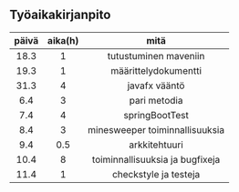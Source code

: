<h2>Työaikakirjanpito</h2>

| päivä | aika(h) | mitä |
| :---: |:---:    | :---:|
| 18.3   | 1     | tutustuminen maveniin    |
| 19.3 | 1 | määrittelydokumentti |
| 31.3 | 4 | javafx vääntö |
| 6.4 | 3 | pari metodia |
| 7.4 | 4 | springBootTest |
| 8.4 | 3 | minesweeper toiminnallisuuksia |
| 9.4 | 0.5 | arkkitehtuuri |
| 10.4 | 8 | toiminnallisuuksia ja bugfixeja |
| 11.4 | 1 | checkstyle ja testeja |
